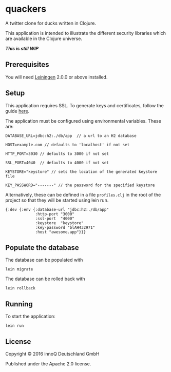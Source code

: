 # quackers

A twitter clone for ducks written in Clojure.

This application is intended to illustrate the different security libraries 
which are available in the Clojure universe. 

***This is still WIP***

## Prerequisites

You will need [Leiningen][] 2.0.0 or above installed.

[leiningen]: https://github.com/technomancy/leiningen

## Setup

This application requires SSL. To generate keys and certificates, follow the 
guide [here][].

[here]: http://www.eclipse.org/jetty/documentation/9.4.x/configuring-ssl.html

The application must be configured using environmental variables.
These are:

	DATABASE_URL=jdbc:h2:./db/app  // a url to an H2 database

	HOST=example.com // defaults to 'localhost' if not set

	HTTP_PORT=3030 // defaults to 3000 if not set

	SSL_PORT=4040  // defaults to 4000 if not set

	KEYSTORE="keystore" // sets the location of the generated keystore file

	KEY_PASSWORD="-------" // the password for the specified keystore

Alternatively, these can be defined in a file `profiles.clj` in the root
of the project so that they will be started using lein run.

	{:dev {:env {:database-url "jdbc:h2:./db/app"
             	 :http-port "3000"
             	 :ssl-port  "4000"
             	 :keystore  "keystore"
             	 :key-password "blAH432971"
             	 :host "awesome.app"}}}

## Populate the database

The database can be populated with

	lein migrate

The database can be rolled back with

	lein rollback

## Running

To start the application:

    lein run

## License

Copyright © 2016 innoQ Deutschland GmbH

Published under the Apache 2.0 license.

